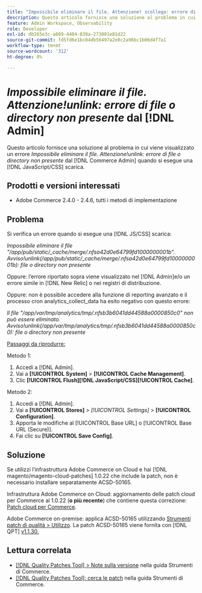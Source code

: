 ```yaml
---
title: "Impossibile eliminare il file. Attenzione! scollega: errore di file o directory non presente nel [!DNL Admin]"
description: Questo articolo fornisce una soluzione al problema in cui viene visualizzato un errore *Il file non può essere eliminato. Avviso!scollega errore di file o directory non presente* dal [!DNL Admin] quando si esegue una [!DNL Javascript/CSS] scarica.
feature: Admin Workspace, Observability
role: Developer
exl-id: db265e3c-a809-4404-839a-273001e81d22
source-git-commit: fd5fd6e1bc04db56497a2e0c2a96bc1b06d4f7a1
workflow-type: tm+mt
source-wordcount: '312'
ht-degree: 0%

---
```


# *Impossibile eliminare il file. Attenzione!unlink: errore di file o directory non presente* dal [!DNL Admin]

Questo articolo fornisce una soluzione al problema in cui viene visualizzato un errore *Impossibile eliminare il file. Attenzione!unlink: errore di file o directory non presente* dal [!DNL Commerce Admin] quando si esegue una [!DNL JavaScript/CSS] scarica.

## Prodotti e versioni interessati

* Adobe Commerce 2.4.0 - 2.4.6, tutti i metodi di implementazione

## Problema

Si verifica un errore quando si esegue una [!DNL JS/CSS] scarica:

*Impossibile eliminare il file &quot;/app/pub/static/_cache/merge/.nfsa42d0e64799fd1000000001b&quot;. Avviso!unlink(/app/pub/static/_cache/merge/.nfsa42d0e64799fd1000000001b): file o directory non presente*

Oppure: l’errore riportato sopra viene visualizzato nel [!DNL Admin]e/o un errore simile in [!DNL New Relic] o nei registri di distribuzione.

Oppure: non è possibile accedere alla funzione di reporting avanzato e il processo cron analytics_collect_data ha esito negativo con questo errore:

*Il file &quot;/app/var/tmp/analytics/tmp/.nfsb3b6041dd44588a0000850c0&quot; non può essere eliminato. Avviso!unlink(/app/var/tmp/analytics/tmp/.nfsb3b6041dd44588a0000850c0): file o directory non presente*

<u>Passaggi da riprodurre:</u>

Metodo 1:

1. Accedi a [!DNL Admin].
1. Vai a **[!UICONTROL System]** > **[!UICONTROL Cache Management]**.
1. Clic **[!UICONTROL Flush][!DNL JavaScript/CSS][!UICONTROL Cache]**.

Metodo 2:

1. Accedi a [!DNL Admin].
1. Vai a **[!UICONTROL Stores]** > *[!UICONTROL Settings]* > **[!UICONTROL Configuration]**.
1. Apporta le modifiche al [!UICONTROL Base URL] o [!UICONTROL Base URL (Secure)].
1. Fai clic su **[!UICONTROL Save Config]**.

## Soluzione

Se utilizzi l’infrastruttura Adobe Commerce on Cloud e hai [!DNL magento/magento-cloud-patches] 1.0.22 che include la patch, non è necessario installare separatamente ACSD-50165.

Infrastruttura Adobe Commerce on Cloud: aggiornamento delle patch cloud per Commerce al 1.0.22 (**o più recente**) che contiene questa correzione: [Patch cloud per Commerce](/docs/commerce-cloud-service/user-guide/release-notes/cloud-patches.html).

Adobe Commerce on-premise: applica ACSD-50165 utilizzando [Strumenti patch di qualità > Utilizzo](/docs/commerce-operations/tools/quality-patches-tool/usage.html). La patch ACSD-50165 viene fornita con [!DNL QPT] [v1.1.30.](/docs/commerce-operations/tools/quality-patches-tool/release-notes.html#v1-1-30)

## Lettura correlata

* [[!DNL Quality Patches Tool] > Note sulla versione](/docs/commerce-operations/tools/quality-patches-tool/release-notes.html) nella guida Strumenti di Commerce.
* [[!DNL Quality Patches Tool]: cerca le patch](https://experienceleague.adobe.com/tools/commerce-quality-patches/index.html) nella guida Strumenti di Commerce.
